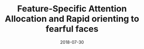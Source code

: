 ---
title: "Feature-Specific Attention Allocation and Rapid orienting to fearful faces"
summary: Data and preprint of an unpublished EEG study investigating feature-specific attention allocation in the context of attention to fear.
tags:
- attention
- emotion
- EEG
- ERP
- BF
date: "2018-07-30"

# Optional external URL for project (replaces project detail page).
external_link: https://osf.io/duf9k/

# Featured image
# To use, place an image named `featured.jpg/png` in your page's folder.
# Placement options: 1 = Full column width, 2 = Out-set, 3 = Screen-width
# Focal point options: Smart, Center, TopLeft, Top, TopRight, Left, Right, BottomLeft, Bottom, BottomRight
# Set `preview_only` to `true` to just use the image for thumbnails.
image:
  placement: 1
  caption: ""
  focal_point: "Smart"
  preview_only: true
  alt_text: "" # An optional description of the image for screen readers
---